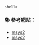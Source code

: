 
```console
shell> 
```


### :books: 參考網站：
- [msys2](https://msys2.github.io/)
- [msys2](https://github.com/msys2)
